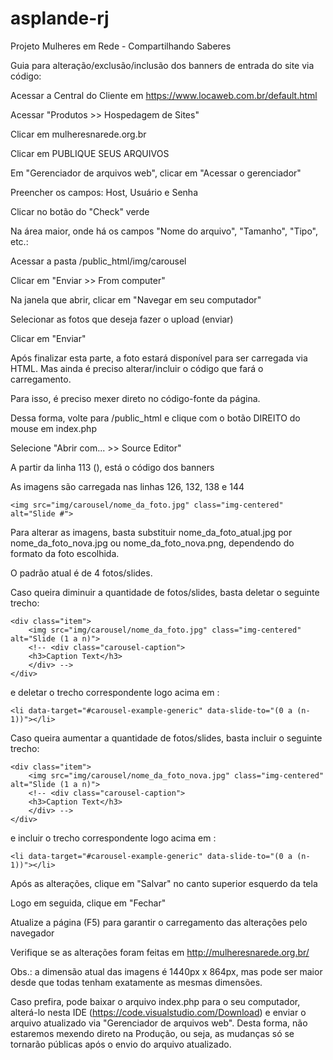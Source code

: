 # asplande-rj
Projeto Mulheres em Rede - Compartilhando Saberes

Guia para alteração/exclusão/inclusão dos banners de entrada do site via código:

Acessar a Central do Cliente em https://www.locaweb.com.br/default.html

Acessar "Produtos >> Hospedagem de Sites"

Clicar em mulheresnarede.org.br

Clicar em PUBLIQUE SEUS ARQUIVOS

Em "Gerenciador de arquivos web", clicar em "Acessar o gerenciador"

Preencher os campos: Host, Usuário e Senha

Clicar no botão do "Check" verde

Na área maior, onde há os campos "Nome do arquivo", "Tamanho", "Tipo", etc.:

Acessar a pasta /public_html/img/carousel

Clicar em "Enviar >> From computer"

Na janela que abrir, clicar em "Navegar em seu computador"

Selecionar as fotos que deseja fazer o upload (enviar)

Clicar em "Enviar"

Após finalizar esta parte, a foto estará disponível para ser carregada via HTML.
Mas ainda é preciso alterar/incluir o código que fará o carregamento.

Para isso, é preciso mexer direto no código-fonte da página.

Dessa forma, volte para /public_html e clique com o botão DIREITO do mouse em index.php

Selecione "Abrir com... >> Source Editor"

A partir da linha 113 (<!-- Carousel -->), está o código dos banners

As imagens são carregada nas linhas 126, 132, 138 e 144
	
	<img src="img/carousel/nome_da_foto.jpg" class="img-centered" alt="Slide #">

Para alterar as imagens, basta substituir nome_da_foto_atual.jpg por nome_da_foto_nova.jpg ou nome_da_foto_nova.png, dependendo do formato da foto escolhida.

O padrão atual é de 4 fotos/slides. 

Caso queira diminuir a quantidade de fotos/slides, basta deletar o seguinte trecho:

	<div class="item">
   		<img src="img/carousel/nome_da_foto.jpg" class="img-centered" alt="Slide (1 a n)">
    	<!-- <div class="carousel-caption">
    	<h3>Caption Text</h3>
    	</div> -->
    </div>

e deletar o trecho correspondente logo acima em <!-- Indicators -->:

	<li data-target="#carousel-example-generic" data-slide-to="(0 a (n-1))"></li>


Caso queira aumentar a quantidade de fotos/slides, basta incluir o seguinte trecho:

	<div class="item">
   		<img src="img/carousel/nome_da_foto_nova.jpg" class="img-centered" alt="Slide (1 a n)">
    	<!-- <div class="carousel-caption">
    	<h3>Caption Text</h3>
    	</div> -->
    </div>

e incluir o trecho correspondente logo acima em <!-- Indicators -->:

	<li data-target="#carousel-example-generic" data-slide-to="(0 a (n-1))"></li>
	

Após as alterações, clique em "Salvar" no canto superior esquerdo da tela

Logo em seguida, clique em "Fechar"

Atualize a página (F5) para garantir o carregamento das alterações pelo navegador

Verifique se as alterações foram feitas em http://mulheresnarede.org.br/

Obs.: a dimensão atual das imagens é 1440px x 864px, mas pode ser maior desde que todas tenham exatamente as mesmas dimensões.

Caso prefira, pode baixar o arquivo index.php para o seu computador, alterá-lo nesta IDE (https://code.visualstudio.com/Download) e enviar o arquivo atualizado via "Gerenciador de arquivos web". Desta forma, não estaremos mexendo direto na Produção, ou seja, as mudanças só se tornarão públicas após o envio do arquivo atualizado.
